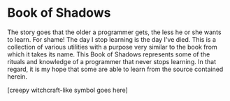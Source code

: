 Book of Shadows
====

The story goes that the older a programmer gets, the less he or she wants to learn. For shame! The day I stop 
learning is the day I've died. This is a collection of various utilities with a purpose very similar to the 
book from which it takes its name. This Book of Shadows represents some of the rituals and knowledge of 
a programmer that never stops learning. In that regard, it is my hope that some are able to learn from the 
source contained herein.

[creepy witchcraft-like symbol goes here]

